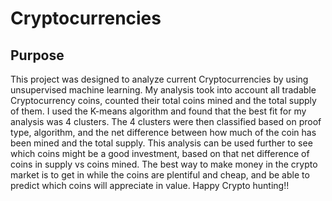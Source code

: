 # Cryptocurrencies
## Purpose
This project was designed to analyze current Cryptocurrencies by using unsupervised machine learning. My analysis took into account all tradable Cryptocurrency coins, counted their total coins mined and the total supply of them. I used the K-means algorithm and found that the best fit for my analysis was 4 clusters. The 4 clusters were then classified based on proof type, algorithm, and the net difference between how much of the coin has been mined and the total supply. This analysis can be used further to see which coins might be a good investment, based on that net difference of coins in supply vs coins mined. The best way to make money in the crypto market is to get in while the coins are plentiful and cheap, and be able to predict which coins will appreciate in value. Happy Crypto hunting!!
